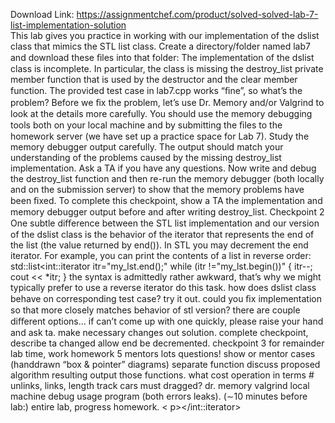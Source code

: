 Download Link: https://assignmentchef.com/product/solved-solved-lab-7-list-implementation-solution
<br>
This lab gives you practice in working with our implementation of the dslist class that mimics the STL list class. Create a directory/folder named lab7 and download these ﬁles into that folder: The implementation of the dslist class is incomplete. In particular, the class is missing the destroy_list private member function that is used by the destructor and the clear member function. The provided test case in lab7.cpp works “ﬁne”, so what’s the problem? Before we ﬁx the problem, let’s use Dr. Memory and/or Valgrind to look at the details more carefully. You should use the memory debugging tools both on your local machine and by submitting the ﬁles to the homework server (we have set up a practice space for Lab 7). Study the memory debugger output carefully. The output should match your understanding of the problems caused by the missing destroy_list implementation. Ask a TA if you have any questions. Now write and debug the destroy_list function and then re-run the memory debugger (both locally and on the submission server) to show that the memory problems have been ﬁxed. To complete this checkpoint, show a TA the implementation and memory debugger output before and after writing destroy_list. Checkpoint 2 One subtle diﬀerence between the STL list implementation and our version of the dslist class is the behavior of the iterator that represents the end of the list (the value returned by end()). In STL you may decrement the end iterator. For example, you can print the contents of a list in reverse order: std::list<int::iterator itr="my_lst.end();" while (itr !="my_lst.begin())" { itr--; cout << *itr; } the syntax is admittedly rather awkward, that’s why we might typically prefer to use a reverse iterator do this task. how does dslist class behave on corresponding test case? try it out. could you ﬁx implementation so that more closely matches behavior of stl version? there are couple diﬀerent options... if can’t come up with one quickly, please raise your hand and ask ta. make necessary changes out solution. complete checkpoint, describe ta changed allow end be decremented. checkpoint 3 for remainder lab time, work homework 5 mentors lots questions! show or mentor cases (handdrawn “box &#038; pointer” diagrams) separate function discuss proposed algorithm resulting output those functions. what cost operation in terms # unlinks, links, length track cars must dragged? dr. memory valgrind local machine debug usage program (both errors leaks). (∼10 minutes before lab:) entire lab, progress homework. < p></int::iterator>
